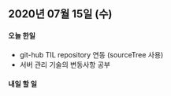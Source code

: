 ## 2020년 07월 15일 (수)

#### 오늘 한일

- git-hub TIL repository 연동 (sourceTree  사용)
- 서버 관리 기술의 변동사항 공부

#### 내일 할 일

